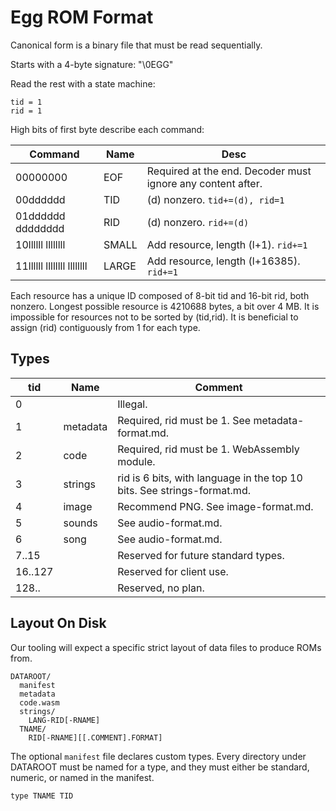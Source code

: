 # Egg ROM Format

Canonical form is a binary file that must be read sequentially.

Starts with a 4-byte signature: "\0EGG"

Read the rest with a state machine:
```
tid = 1
rid = 1
```

High bits of first byte describe each command:

| Command                    | Name  | Desc |
|----------------------------|-------|------|
| 00000000                   | EOF   | Required at the end. Decoder must ignore any content after. |
| 00dddddd                   | TID   | (d) nonzero. `tid+=(d), rid=1` |
| 01dddddd dddddddd          | RID   | (d) nonzero. `rid+=(d)` |
| 10llllll llllllll          | SMALL | Add resource, length (l+1). `rid+=1` |
| 11llllll llllllll llllllll | LARGE | Add resource, length (l+16385). `rid+=1` |

Each resource has a unique ID composed of 8-bit tid and 16-bit rid, both nonzero.
Longest possible resource is 4210688 bytes, a bit over 4 MB.
It is impossible for resources not to be sorted by (tid,rid).
It is beneficial to assign (rid) contiguously from 1 for each type.

## Types

| tid     | Name     | Comment |
|---------|----------|---------|
| 0       |          | Illegal. |
| 1       | metadata | Required, rid must be 1. See metadata-format.md. |
| 2       | code     | Required, rid must be 1. WebAssembly module. |
| 3       | strings  | rid is 6 bits, with language in the top 10 bits. See strings-format.md. |
| 4       | image    | Recommend PNG. See image-format.md. |
| 5       | sounds   | See audio-format.md. |
| 6       | song     | See audio-format.md. |
| 7..15   |          | Reserved for future standard types. |
| 16..127 |          | Reserved for client use. |
| 128..   |          | Reserved, no plan. |

## Layout On Disk

Our tooling will expect a specific strict layout of data files to produce ROMs from.

```
DATAROOT/
  manifest
  metadata
  code.wasm
  strings/
    LANG-RID[-RNAME]
  TNAME/
    RID[-RNAME][[.COMMENT].FORMAT]
```

The optional `manifest` file declares custom types.
Every directory under DATAROOT must be named for a type, and they must either be standard, numeric, or named in the manifest.
```
type TNAME TID
```
